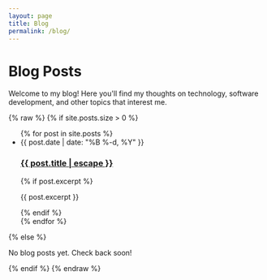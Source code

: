 ```yaml
---
layout: page
title: Blog
permalink: /blog/
---
```


# Blog Posts

Welcome to my blog! Here you'll find my thoughts on technology, software development, and other topics that interest me.

{% raw %}
{% if site.posts.size > 0 %}
  <ul class="post-list">
    {% for post in site.posts %}
      <li>
        <span class="post-meta">{{ post.date | date: "%B %-d, %Y" }}</span>
        <h3>
          <a class="post-link" href="{{ post.url | relative_url }}">
            {{ post.title | escape }}
          </a>
        </h3>
        {% if post.excerpt %}
          <p>{{ post.excerpt }}</p>
        {% endif %}
      </li>
    {% endfor %}
  </ul>
{% else %}
  <p>No blog posts yet. Check back soon!</p>
{% endif %}
{% endraw %} 